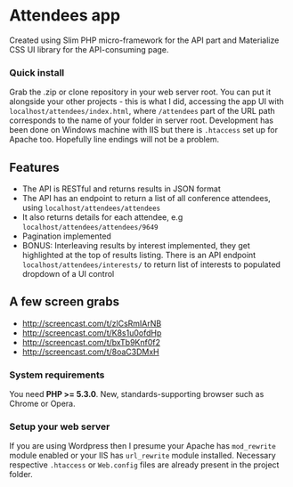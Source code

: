 # Attendees app

Created using Slim PHP micro-framework for the API part and Materialize CSS UI library for the API-consuming page.

### Quick install
Grab the .zip or clone repository in your web server root.
You can put it alongside your other projects - this is what I did, accessing the app UI with `localhost/attendees/index.html`, where `/attendees` part of the URL path corresponds to the name of your folder in server root.
Development has been done on Windows machine with IIS but there is `.htaccess` set up for Apache too.
Hopefully line endings will not be a problem.

## Features
* The API is RESTful and returns results in JSON format
* The API has an endpoint to return a list of all conference attendees, using `localhost/attendees/attendees`
* It also returns details for each attendee, e.g `localhost/attendees/attendees/9649`
* Pagination implemented
* BONUS: Interleaving results by interest implemented, they get highlighted at the top of results listing. There is an API endpoint `localhost/attendees/interests/` to return list of interests to populated dropdown of a UI control

## A few screen grabs
* http://screencast.com/t/zlCsRmIArNB
* http://screencast.com/t/K8s1u0ofdHp
* http://screencast.com/t/bxTb9Knf0f2
* http://screencast.com/t/8oaC3DMxH

### System requirements

You need **PHP >= 5.3.0**.
New, standards-supporting browser such as Chrome or Opera.


### Setup your web server
If you are using Wordpress then I presume your Apache has `mod_rewrite` module enabled or your IIS has `url_rewrite` module installed.
Necessary respective `.htaccess` or `Web.config` files are already present in the project folder.


